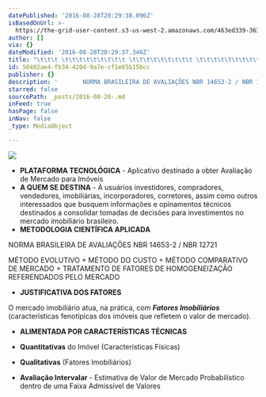 ```yaml
---
datePublished: '2016-08-28T20:29:38.096Z'
isBasedOnUrl: >-
  https://the-grid-user-content.s3-us-west-2.amazonaws.com/463ed339-363d-4b5d-9695-cc7b1898d813.jpg
author: []
via: {}
dateModified: '2016-08-28T20:29:37.346Z'
title: "\t\t\t \t\t\t\t\t\t\t\t\t \t\t\t\t\t\t\t\t\t \t\t\t\t\t\t\t\t\t "
id: 50402ae4-fb34-420d-9a7e-cf1e65b15bcc
publisher: {}
description: '       NORMA BRASILEIRA DE AVALIAÇÕES NBR 14653-2 / NBR 12721'
starred: false
sourcePath: _posts/2016-08-20-.md
inFeed: true
hasPage: false
inNav: false
_type: MediaObject

---
```

![](https://the-grid-user-content.s3-us-west-2.amazonaws.com/463ed339-363d-4b5d-9695-cc7b1898d813.jpg)

* **PLATAFORMA TECNOLÓGICA** - Aplicativo destinado a obter Avaliação de Mercado para Imóveis
* **A QUEM SE DESTINA** - À usuários investidores, compradores, vendedores, imobiliárias, incorporadores, corretores, assim como outros interessados que busquem informações e opinamentos técnicos destinados a consolidar tomadas de decisões para investimentos no mercado imobiliário brasileiro.
* **METODOLOGIA CIENTÍFICA APLICADA**

NORMA BRASILEIRA DE AVALIAÇÕES NBR 14653-2 / NBR 12721

MÉTODO EVOLUTIVO + MÉTODO DO CUSTO + MÉTODO COMPARATIVO DE MERCADO + TRATAMENTO DE FATORES DE HOMOGENEIZAÇÃO REFERENDADOS PELO MERCADO

* **JUSTIFICATIVA DOS FATORES**

O mercado imobiliário atua, na prática, com _**Fatores Imobiliários**_ (características fenotípicas dos imóveis que refletem o valor de mercado).

* **ALIMENTADA POR CARACTERÍSTICAS TÉCNICAS**

* **Quantitativas** do Imóvel (Características Físicas)
* **Qualitativas** (Fatores Imobiliários) 
* **Avaliação Intervalar** - Estimativa de Valor de Mercado Probabilístico dentro de uma Faixa Admissível de Valores